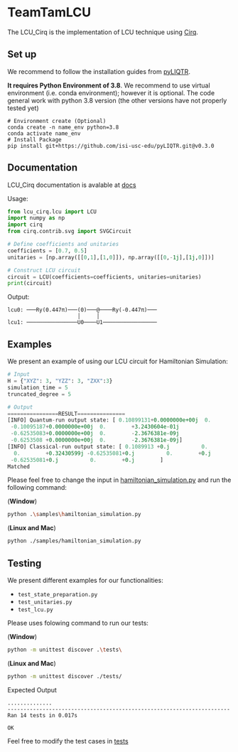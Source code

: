 # TeamTamLCU
The LCU_Cirq is the implementation of LCU technique using [Cirq](https://github.com/quantumlib/Cirq/).

## Set up


We recommend to follow the installation guides from [pyLIQTR](https://github.com/isi-usc-edu/pyLIQTR/tree/v0.3.0). 

**It requires Python Environment of 3.8**. We recommend to use virtual environment (i.e. conda environment); however it is optional.
The code general work with python 3.8 version (the other versions have not properly tested yet)
```
# Environment create (Optional)
conda create -n name_env python=3.8
conda activate name_env
# Install Package
pip install git+https://github.com/isi-usc-edu/pyLIQTR.git@v0.3.0
```
## Documentation
LCU_Cirq documentation is avalable at [docs](./docs/)

Usage:
```python
from lcu_cirq.lcu import LCU
import numpy as np
import cirq
from cirq.contrib.svg import SVGCircuit

# Define coefficients and unitaries
coefficients = [0.7, 0.5]
unitaries = [np.array([[0,1],[1,0]]), np.array([[0,-1j],[1j,0]])]

# Construct LCU circuit
circuit = LCU(coefficients=coefficients, unitaries=unitaries)
print(circuit)
```

Output:

```
lcu0: ───Ry(0.447π)───(0)───@────Ry(-0.447π)───
                      │     │
lcu1: ────────────────U0────U1─────────────────
```

## Examples
We present an example of using our LCU circuit for Hamiltonian Simulation:
```python
# Input
H = {"XYZ": 3, "YZZ": 3, "ZXX":3}
simulation_time = 5
truncated_degree = 5

# Output
================RESULT===============
[INFO] Quantum-run output state: [ 0.10899131+0.0000000e+00j  0.        -3.0104485e-01j
 -0.10095187+0.0000000e+00j  0.        +3.2430604e-01j
 -0.62535083+0.0000000e+00j  0.        -2.3676381e-09j
 -0.6253508 +0.0000000e+00j  0.        -2.3676381e-09j]
[INFO] Classical-run output state: [ 0.1089913 +0.j          0.        -0.30104481j -0.10095187+0.j
  0.        +0.32430599j -0.62535081+0.j          0.        +0.j
 -0.62535081+0.j          0.        +0.j        ]
Matched
```

Please feel free to change the input in [hamiltonian_simulation.py](/samples/hamiltonian_simulation.py) and run the following command:

(**Window**)
```bash
python .\samples\hamiltonian_simulation.py
```
(**Linux and Mac**)
```bash
python ./samples/hamiltonian_simulation.py
```

## Testing
We present different examples for our functionalities:

- `test_state_preparation.py`  
- `test_unitaries.py`
- `test_lcu.py` 

Please uses folowing command to run our tests:

(**Window**)
```bash
python -m unittest discover .\tests\
```
(**Linux and Mac**)
```bash
python -m unittest discover ./tests/
```

Expected Output
```
..............
----------------------------------------------------------------------
Ran 14 tests in 0.017s

OK
```

Feel free to modify the test cases in [tests](./tests/) 